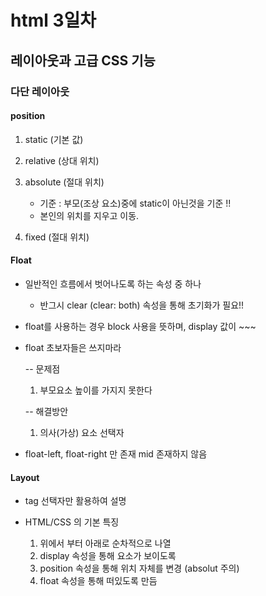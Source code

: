 # html 3일차

## 레이아웃과 고급 CSS 기능

### 다단 레이아웃

#### position

1. static (기본 값)

2. relative (상대 위치)

3. absolute (절대 위치)
   - 기준 : 부모(조상 요소)중에 static이 아닌것을 기준 !!
   - 본인의 위치를 지우고 이동.

4. fixed (절대 위치)

#### Float

- 일반적인 흐름에서 벗어나도록 하는 속성 중 하나

  - 반그시 clear (clear: both) 속성을 통해 초기화가 필요!!

- float를 사용하는 경우 block 사용을 뜻하며, display 값이 ~~~

- float 초보자들은 쓰지마라

  -- 문제점

  1. 부모요소 높이를 가지지 못한다

  -- 해결방안

  1. 의사(가상) 요소 선택자

- float-left, float-right 만 존재 mid 존재하지 않음

#### Layout

- tag 선택자만 활용하여 설명

- HTML/CSS 의 기본 특징
  1. 위에서 부터 아래로 순차적으로 나열
  2. display 속성을 통해 요소가 보이도록
  3. position 속성을 통해 위치 자체를 변경 (absolut 주의)
  4. float 속성을 통해 떠있도록 만듬

